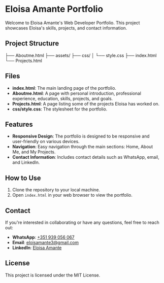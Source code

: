 # Eloisa Amante Portfolio

Welcome to Eloisa Amante's Web Developer Portfolio. This project showcases Eloisa's skills, projects, and contact information.

## Project Structure
 ├── Aboutme.html ├── assets/ ├── css/ │ └── style.css ├── index.html └── Projects.html



## Files

- **index.html**: The main landing page of the portfolio.
- **Aboutme.html**: A page with personal introduction, professional experience, education, skills, projects, and goals.
- **Projects.html**: A page listing some of the projects Eloisa has worked on.
- **css/style.css**: The stylesheet for the portfolio.

## Features

- **Responsive Design**: The portfolio is designed to be responsive and user-friendly on various devices.
- **Navigation**: Easy navigation through the main sections: Home, About Me, and My Projects.
- **Contact Information**: Includes contact details such as WhatsApp, email, and LinkedIn.

## How to Use

1. Clone the repository to your local machine.
2. Open `index.html` in your web browser to view the portfolio.

## Contact

If you're interested in collaborating or have any questions, feel free to reach out:

- **WhatsApp**: [+351 939 056 067](https://wa.me/351939056067)
- **Email**: [eloisamante3@gmail.com](mailto:eloisamante3@gmail.com)
- **LinkedIn**: [Eloisa Amante](https://www.linkedin.com/in/eloisa-amante-180b30350/)

## License

This project is licensed under the MIT License.